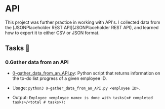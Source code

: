 # API

This project was further practice in working with API's. I collected data from the [JSONPlaceholder REST API](JSONPlaceholder REST API), and learned how to export it to either CSV or JSON format.

## Tasks 📃

### 0.Gather data from an API
 - [0-gather_data_from_an_API.py](0-gather_data_from_an_API.py): Python script that returns information on the to-do list progress of a given employee ID.

 - Usage: `python3 0-gather_data_from_an_API.py <employee ID>`.
 - Output: `Employee <employee name> is done with tasks(<# completed tasks>/<total # tasks>):`
